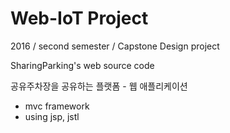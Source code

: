 # Web-IoT Project

2016 / second semester / Capstone Design project

SharingParking's web source code

공유주차장을 공유하는 플랫폼 - 웹 애플리케이션


- mvc framework
- using jsp, jstl
